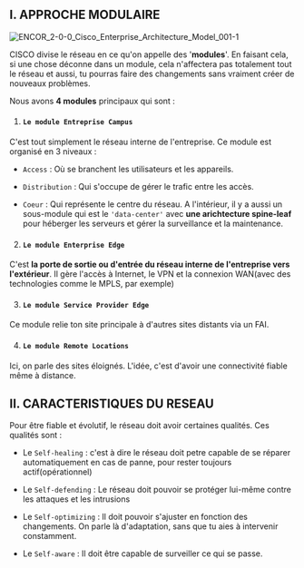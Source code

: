 ## I. APPROCHE MODULAIRE</h1>

![ENCOR_2-0-0_Cisco_Enterprise_Architecture_Model_001-1](https://github.com/user-attachments/assets/57076d4f-e494-415d-8411-d0dc2fa619a0)

CISCO divise le réseau en ce qu'on appelle des '**modules**'. En faisant cela, si une chose déconne dans un module, cela n'affectera pas totalement tout le réseau et aussi, tu pourras faire des changements sans vraiment créer de nouveaux problèmes.

Nous avons **4 modules** principaux qui sont :

1. #### `Le module Entreprise Campus`

C'est tout simplement le réseau interne de l'entreprise. Ce module est organisé en 3 niveaux :

- `Access` : Où se branchent les utilisateurs et les appareils.

- `Distribution` : Qui s'occupe de gérer le trafic entre les accès.

- `Coeur` : Qui représente le centre du réseau. A l'intérieur, il y a aussi un sous-module qui est le `'data-center'` avec **une arichtecture spine-leaf** pour héberger les serveurs et gérer la surveillance et la maintenance.

2. #### `Le module Enterprise Edge`

C'est **la porte de sortie ou d'entrée du réseau interne de l'entreprise vers l'extérieur**. Il gère l'accès à Internet, le VPN et la connexion WAN(avec des technologies comme le MPLS, par exemple)

3. #### `Le module Service Provider Edge` 

Ce module relie ton site principale à d'autres sites distants via un FAI. 

4. #### `Le module Remote Locations`

Ici, on parle des sites éloignés. L'idée, c'est d'avoir une connectivité fiable même à distance.


## II. CARACTERISTIQUES DU RESEAU

Pour être fiable et évolutif, le réseau doit avoir certaines qualités. Ces qualités sont : 

- Le `Self-healing` : c'est à dire le réseau doit petre capable de se réparer automatiquement en cas de panne, pour rester toujours actif(opérationnel)

- Le `Self-defending` : Le réseau doit pouvoir se protéger lui-même contre les attaques et les intrusions

- Le `Self-optimizing` : Il doit pouvoir s'ajuster en fonction des changements. On parle là d'adaptation, sans que tu aies à intervenir constamment.

- Le `Self-aware` : Il doit être capable de surveiller ce qui se passe.
